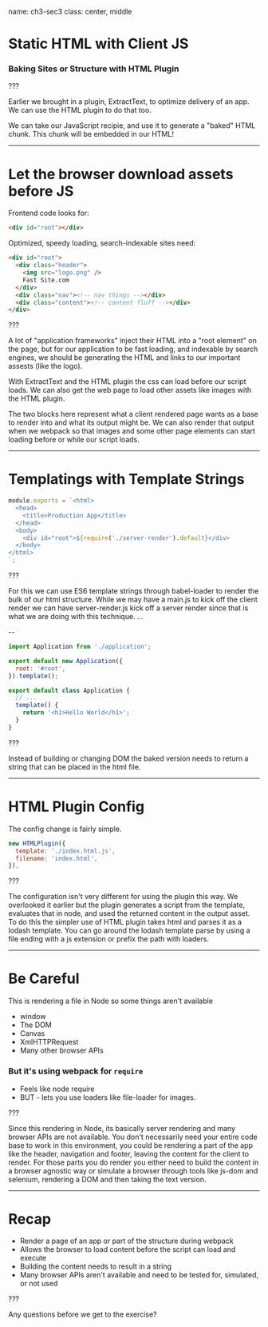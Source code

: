 name: ch3-sec3
class: center, middle

# Static HTML with Client JS

### Baking Sites or Structure with HTML Plugin

???

Earlier we brought in a plugin, ExtractText, to optimize delivery of an app. We can use the HTML plugin to do that too.

We can take our JavaScript recipie, and use it to generate a "baked" HTML chunk.  This chunk will be embedded in our HTML!

---

# Let the browser download assets before JS

Frontend code looks for:
```html
<div id="root"></div>
```

Optimized, speedy loading, search-indexable sites need:
```html
<div id="root">
  <div class="header">
    <img src="logo.png" />
    Fast Site.com
  </div>
  <div class="nav"><!-- nav things --></div>
  <div class="content"><!-- content fluff --></div>
</div>
```

???

A lot of "application frameworks" inject their HTML into a "root element" on the page, but for our application to be fast loading, and indexable by search engines, we should be generating the HTML and links to our important assests (like the logo).

With ExtractText and the HTML plugin the css can load before our script loads. We can also get the web page to load other assets like images with the HTML plugin.

The two blocks here represent what a client rendered page wants as a base to render into and what its output might be. We can also render that output when we webpack so that images and some other page elements can start loading before or while our script loads.

---

# Templatings with Template Strings

```js
module.exports = `<html>
  <head>
    <title>Production App</title>
  </head>
  <body>
    <div id="root">${require('./server-render').default}</div>
  </body>
</html>
`;
```

???

For this we can use ES6 template strings through babel-loader to render the bulk of our html structure.  While we may have a main.js to kick off the client render we can have server-render.js kick off a server render since that is what we are doing with this technique. ...

--

```js
import Application from './application';

export default new Application({
  root: '#root',
}).template();
```

```js
export default class Application {
  // ...
  template() {
    return '<h1>Hello World</h1>';
  }
}
```

???

Instead of building or changing DOM the baked version needs to return a string that can be placed in the html file.

---

# HTML Plugin Config

The config change is fairly simple.

```js
new HTMLPlugin({
  template: './index.html.js',
  filename: 'index.html',
}),
```

???

The configuration isn't very different for using the plugin this way. We overlooked it earlier but the plugin generates a script from the template, evaluates that in node, and used the returned content in the output asset. To do this the simpler use of HTML plugin takes html and parses it as a lodash template. You can go around the lodash template parse by using a file ending with a js extension or prefix the path with loaders.

---

# Be Careful

This is rendering a file in Node so some things aren't available

- window
- The DOM
- Canvas
- XmlHTTPRequest
- Many other browser APIs

### But it's using webpack for `require`

- Feels like node require
- BUT - lets you use loaders like file-loader for images.

???

Since this rendering in Node, its basically server rendering and many browser APIs are not available. You don't necessarily need your entire code base to work in this environment, you could be rendering a part of the app like the header, navigation and footer, leaving the content for the client to render. For those parts you do render you either need to build the content in a browser agnostic way or simulate a browser through tools like js-dom and selenium, rendering a DOM and then taking the text version.

---

# Recap

- Render a page of an app or part of the structure during webpack
- Allows the browser to load content before the script can load and execute
- Building the content needs to result in a string
- Many browser APIs aren't available and need to be tested for, simulated, or not used

???

Any questions before we get to the exercise?
